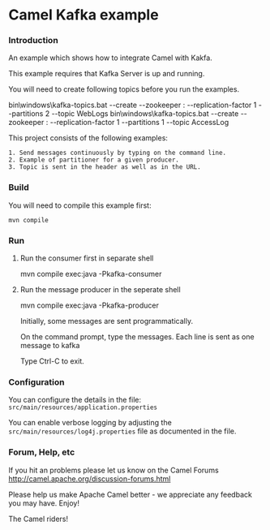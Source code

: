 # Camel Kafka example

### Introduction

An example which shows how to integrate Camel with Kakfa.

This example requires that Kafka Server is up and running.

You will need to create following topics before you run the examples.

bin\windows\kafka-topics.bat --create --zookeeper <zookeeper host ip>:<port> --replication-factor 1 --partitions 2 --topic WebLogs
bin\windows\kafka-topics.bat --create --zookeeper <zookeeper host ip>:<port> --replication-factor 1 --partitions 1 --topic AccessLog

This project consists of the following examples:


	1. Send messages continuously by typing on the command line.
	2. Example of partitioner for a given producer.
	3. Topic is sent in the header as well as in the URL.



### Build

You will need to compile this example first:

	mvn compile

### Run

1. Run the consumer first in separate shell 

	mvn compile exec:java -Pkafka-consumer


2. Run the message producer in the seperate shell

	mvn compile exec:java -Pkafka-producer

   Initially, some messages are sent programmatically. 
   
   On the command prompt, type the messages. Each line is sent as one message to kafka
   
   Type Ctrl-C to exit.



### Configuration

You can configure the details in the file:
  `src/main/resources/application.properties`

You can enable verbose logging by adjusting the `src/main/resources/log4j.properties`
  file as documented in the file.


### Forum, Help, etc

If you hit an problems please let us know on the Camel Forums
	<http://camel.apache.org/discussion-forums.html>

Please help us make Apache Camel better - we appreciate any feedback you may
have.  Enjoy!



The Camel riders!

